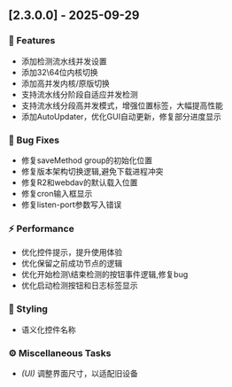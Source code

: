 ## [2.3.0.0] - 2025-09-29

### 🚀 Features

- 添加检测流水线并发设置
- 添加32\64位内核切换
- 添加高并发内核/原版切换
- 支持流水线分阶段自适应并发检测
- 支持流水线分段高并发模式，增强位置标签，大幅提高性能
- 添加AutoUpdater，优化GUI自动更新，修复部分进度显示

### 🐛 Bug Fixes

- 修复saveMethod group的初始化位置
- 修复版本架构切换逻辑,避免下载进程冲突
- 修复R2和webdav的默认载入位置
- 修复cron输入框显示
- 修复listen-port参数写入错误

### ⚡ Performance

- 优化控件提示，提升使用体验
- 优化保留之前成功节点的逻辑
- 优化开始检测\结束检测的按钮事件逻辑,修复bug
- 优化启动检测按钮和日志标签显示

### 🎨 Styling

- 语义化控件名称

### ⚙️ Miscellaneous Tasks

- *(UI)* 调整界面尺寸，以适配旧设备